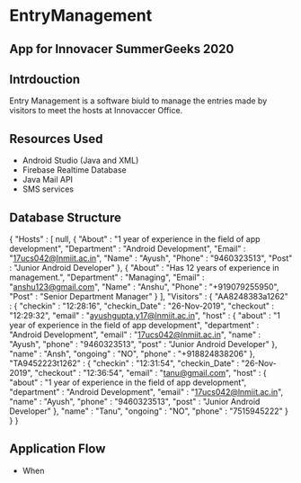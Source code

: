 # EntryManagement
## App for Innovacer SummerGeeks 2020

## Intrdouction
Entry Management is a software biuld to manage the entries made by visitors to meet the hosts at Innovaccer Office. 

## Resources Used
- Android Studio (Java and XML)
- Firebase Realtime Database
- Java Mail API
- SMS services

## Database Structure

{
  "Hosts" : [ null, {
    "About" : "1 year of experience in the field of app development",
    "Department" : "Android Development",
    "Email" : "17ucs042@lnmiit.ac.in",
    "Name" : "Ayush",
    "Phone" : "9460323513",
    "Post" : "Junior Android Developer"
  }, {
    "About" : "Has 12 years of experience in management.",
    "Department" : "Managing",
    "Email" : "anshu123@gmail.com",
    "Name" : "Anshu",
    "Phone" : "+919079255950",
    "Post" : "Senior Department Manager"
  } ],
  "Visitors" : {
    "AA8248383a1262" : {
      "checkin" : "12:28:16",
      "checkin_Date" : "26-Nov-2019",
      "checkout" : "12:29:32",
      "email" : "ayushgupta.y17@lnmiit.ac.in",
      "host" : {
        "about" : "1 year of experience in the field of app development",
        "department" : "Android Development",
        "email" : "17ucs042@lnmiit.ac.in",
        "name" : "Ayush",
        "phone" : "9460323513",
        "post" : "Junior Android Developer"
      },
      "name" : "Ansh",
      "ongoing" : "NO",
      "phone" : "+918824838206"
    },
    "TA9452223t1262" : {
      "checkin" : "12:31:54",
      "checkin_Date" : "26-Nov-2019",
      "checkout" : "12:36:54",
      "email" : "tanu@gmail.com",
      "host" : {
        "about" : "1 year of experience in the field of app development",
        "department" : "Android Development",
        "email" : "17ucs042@lnmiit.ac.in",
        "name" : "Ayush",
        "phone" : "9460323513",
        "post" : "Junior Android Developer"
      },
      "name" : "Tanu",
      "ongoing" : "NO",
      "phone" : "7515945222"
    }
  }
}


## Application Flow
- When
